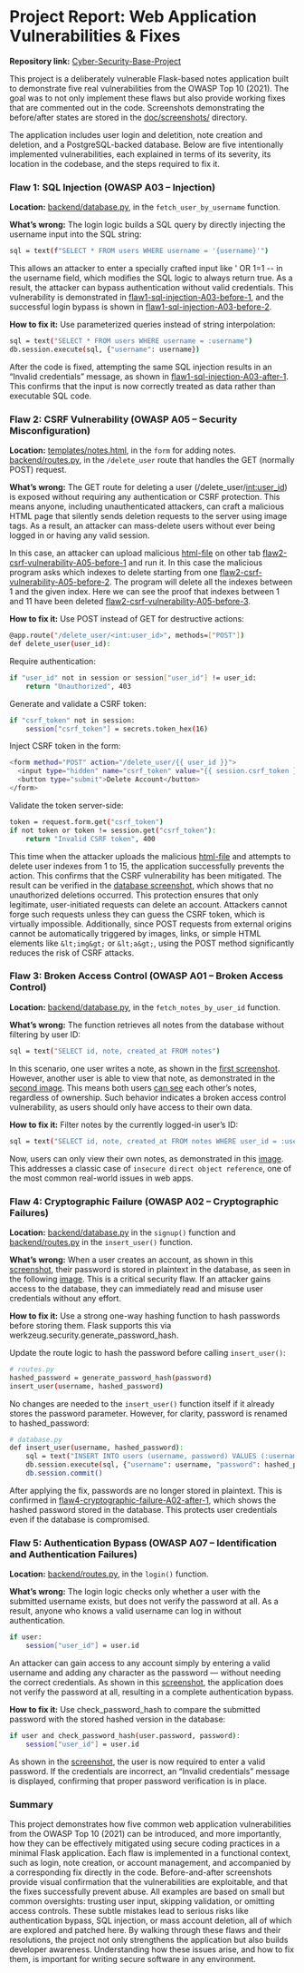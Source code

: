 # Project Report: Web Application Vulnerabilities & Fixes

**Repository link:** [Cyber-Security-Base-Project](https://github.com/opturtio/Cyber-Security-Base-Project)

This project is a deliberately vulnerable Flask-based notes application built to demonstrate five real vulnerabilities from the OWASP Top 10 (2021). The goal was to not only implement these flaws but also provide working fixes that are commented out in the code. Screenshots demonstrating the before/after states are stored in the [doc/screenshots/](../doc/screenshots/) directory.

The application includes user login and deletition, note creation and deletion, and a PostgreSQL-backed database. Below are five intentionally implemented vulnerabilities, each explained in terms of its severity, its location in the codebase, and the steps required to fix it.

### Flaw 1: SQL Injection (OWASP A03 – Injection)

**Location:** [backend/database.py](/backend/database.py#L17-L26), in the `fetch_user_by_username` function.

**What’s wrong:** The login logic builds a SQL query by directly injecting the username input into the SQL string:

```bash
sql = text(f"SELECT * FROM users WHERE username = '{username}'")
```

This allows an attacker to enter a specially crafted input like ' OR 1=1 -- in the username field, which modifies the SQL logic to always return true. As a result, the attacker can bypass authentication without valid credentials. This vulnerability is demonstrated in [flaw1-sql-injection-A03-before-1](../doc/screenshots/flaw1-sql-injection-A03-before-1.png),  and the successful login bypass is shown in [flaw1-sql-injection-A03-before-2](../doc/screenshots/flaw1-sql-injection-A03-before-2.png).

**How to fix it:** Use parameterized queries instead of string interpolation:

```bash
sql = text("SELECT * FROM users WHERE username = :username")
db.session.execute(sql, {"username": username})
```

After the code is fixed, attempting the same SQL injection results in an “Invalid credentials” message, as shown in [flaw1-sql-injection-A03-after-1](../doc/screenshots/flaw1-sql-injection-A03-after-1.png). This confirms that the input is now correctly treated as data rather than executable SQL code.

### Flaw 2: CSRF Vulnerability (OWASP A05 – Security Misconfiguration)

**Location:** [templates/notes.html](/templates/notes.html#L9-L21), in the `form` for adding notes. [backend/routes.py](/backend/routes.py#L69-L87), in the `/delete_user` route that handles the GET (normally POST) request.

**What’s wrong:** The GET route for deleting a user (/delete_user/<int:user_id>) is exposed without requiring any authentication or CSRF protection. This means anyone, including unauthenticated attackers, can craft a malicious HTML page that silently sends deletion requests to the server using image tags. As a result, an attacker can mass-delete users without ever being logged in or having any valid session.

In this case, an attacker can upload malicious [html-file](../doc/csrf_attack_file.html) on other tab [flaw2-csrf-vulnerability-A05-before-1](../doc/screenshots/flaw2-csrf-vulnerability-A05-before-1.png) and run it. In this case the malicious program asks which indexes to delete starting from one [flaw2-csrf-vulnerability-A05-before-2](../doc/screenshots/flaw2-csrf-vulnerability-A05-before-2.png). The program will delete all the indexes between 1 and the given index. Here we can see the proof that indexes between 1 and 11 have been deleted [flaw2-csrf-vulnerability-A05-before-3](../doc/screenshots/flaw2-csrf-vulnerability-A05-before-3.png).

**How to fix it:** Use POST instead of GET for destructive actions:

```bash
@app.route("/delete_user/<int:user_id>", methods=["POST"])
def delete_user(user_id):
```

Require authentication:

```bash
if "user_id" not in session or session["user_id"] != user_id:
    return "Unauthorized", 403
```

Generate and validate a CSRF token:

```bash
if "csrf_token" not in session:
    session["csrf_token"] = secrets.token_hex(16)
```

Inject CSRF token in the form:
```bash
<form method="POST" action="/delete_user/{{ user_id }}">
  <input type="hidden" name="csrf_token" value="{{ session.csrf_token }}">
  <button type="submit">Delete Account</button>
</form>
```

Validate the token server-side:
```bash
token = request.form.get("csrf_token")
if not token or token != session.get("csrf_token"):
    return "Invalid CSRF token", 400
```

This time  when the attacker uploads the malicious [html-file](../doc/screenshots/flaw2-csrf-vulnerability-A05-after-1.png) and attempts to delete user indexes from 1 to 15, the application successfully prevents the action. This confirms that the CSRF vulnerability has been mitigated. The result can be verified in the [database screenshot](../doc/screenshots/flaw2-csrf-vulnerability-A05-after-2.png), which shows that no unauthorized deletions occurred.
This protection ensures that only legitimate, user-initiated requests can delete an account. Attackers cannot forge such requests unless they can guess the CSRF token, which is virtually impossible. Additionally, since POST requests from external origins cannot be automatically triggered by images, links, or simple HTML elements like `&lt;img&gt;` or `&lt;a&gt;`, using the POST method significantly reduces the risk of CSRF attacks.

### Flaw 3: Broken Access Control (OWASP A01 – Broken Access Control)

**Location:** [backend/database.py](/backend/database.py#L37-L46), in the `fetch_notes_by_user_id` function.

**What’s wrong:** The function retrieves all notes from the database without filtering by user ID:

```bash
sql = text("SELECT id, note, created_at FROM notes")
```

In this scenario, one user writes a note, as shown in the [first screenshot](../doc/screenshots/flaw3-broken-access-control-A01-before-1.png). However, another user is able to view that note, as demonstrated in the [second image](../doc/screenshots/flaw3-broken-access-control-A01-before-2.png). This means both users [can see](./screenshots/flaw3-broken-access-control-A01-before-3.png) each other’s notes, regardless of ownership. Such behavior indicates a broken access control vulnerability, as users should only have access to their own data.

**How to fix it:** Filter notes by the currently logged-in user’s ID:

```bash
sql = text("SELECT id, note, created_at FROM notes WHERE user_id = :user_id")
```

Now, users can only view their own notes, as demonstrated in this [image](./screenshots/flaw3-broken-access-control-A01-after-1.png). This addresses a classic case of `insecure direct object reference`, one of the most common real-world issues in web apps.

### Flaw 4: Cryptographic Failure (OWASP A02 – Cryptographic Failures)

**Location:** [backend/database.py](/backend/database.py#L5-L15) in the `signup()` function and [backend/routes.py](/backend/database.py#L38-L45) in the `insert_user()` function.

**What’s wrong:** When a user creates an account, as shown in this [screenshot](./screenshots/flaw4-cryptographic-failure-A02-before-1.png), their password is stored in plaintext in the database, as seen in the following [image](./screenshots/flaw4-cryptographic-failure-A02-before-2.png). This is a critical security flaw. If an attacker gains access to the database, they can immediately read and misuse user credentials without any effort.

**How to fix it:** Use a strong one-way hashing function to hash passwords before storing them. Flask supports this via werkzeug.security.generate_password_hash.

Update the route logic to hash the password before calling `insert_user()`:
```bash
# routes.py
hashed_password = generate_password_hash(password)
insert_user(username, hashed_password)
```

No changes are needed to the `insert_user()` function itself if it already stores the password parameter. However, for clarity, password is renamed to hashed_password:
```bash
# database.py
def insert_user(username, hashed_password):
    sql = text("INSERT INTO users (username, password) VALUES (:username, :password)")
    db.session.execute(sql, {"username": username, "password": hashed_password})
    db.session.commit()
```

After applying the fix, passwords are no longer stored in plaintext. This is confirmed in [flaw4-cryptographic-failure-A02-after-1](./screenshots/flaw4-cryptographic-failure-A02-after-1.png), which shows the hashed password stored in the database. This protects user credentials even if the database is compromised.

### Flaw 5: Authentication Bypass (OWASP A07 – Identification and Authentication Failures)

**Location:** [backend/routes.py](/backend/routes.py#L17-L29), in the `login()` function.

**What’s wrong:** The login logic checks only whether a user with the submitted username exists, but does not verify the password at all. As a result, anyone who knows a valid username can log in without authentication.

```bash
if user:
    session["user_id"] = user.id
```

An attacker can gain access to any account simply by entering a valid username and adding any character as the password — without needing the correct credentials. As shown in this [screenshot](/doc/screenshots/flaw5-authentication-bypass-A07-before-1.png), the application does not verify the password at all, resulting in a complete authentication bypass.

**How to fix it:** Use check_password_hash to compare the submitted password with the stored hashed version in the database:

```bash
if user and check_password_hash(user.password, password):
    session["user_id"] = user.id
```

As shown in the [screenshot](/doc/screenshots/flaw5-authentication-bypass-A07-after-1.png), the user is now required to enter a valid password. If the credentials are incorrect, an “Invalid credentials” message is displayed, confirming that proper password verification is in place.


### Summary

This project demonstrates how five common web application vulnerabilities from the OWASP Top 10 (2021) can be introduced, and more importantly, how they can be effectively mitigated using secure coding practices in a minimal Flask application.  Each flaw is implemented in a functional context, such as login, note creation, or account management, and accompanied by a corresponding fix directly in the code. Before-and-after screenshots provide visual confirmation that the vulnerabilities are exploitable, and that the fixes successfully prevent abuse. All examples are based on small but common oversights: trusting user input, skipping validation, or omitting access controls. These subtle mistakes lead to serious risks like authentication bypass, SQL injection, or mass account deletion, all of which are explored and patched here. By walking through these flaws and their resolutions, the project not only strengthens the application but also builds developer awareness. Understanding how these issues arise, and how to fix them, is important for writing secure software in any environment.